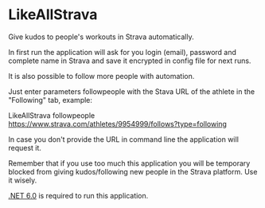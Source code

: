 # LikeAllStrava

Give kudos to people's workouts in Strava automatically.

In first run the application will ask for you login (email), password and complete name in Strava and save it encrypted in config file for next runs.

It is also possible to follow more people with automation.

Just enter parameters followpeople with the Stava URL of the athlete in the "Following" tab, example:

LikeAllStrava followpeople https://www.strava.com/athletes/9954999/follows?type=following

In case you don't provide the URL in command line the application will request it.

Remember that if you use too much this application you will be temporary blocked from giving kudos/following new people in the Strava platform. Use it wisely.

<a href="https://dotnet.microsoft.com/en-us/download">.NET 6.0</a> is required to run this application.

